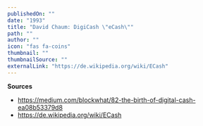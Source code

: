 ```yaml
---
publishedOn: ""
date: "1993"
title: "David Chaum: DigiCash \"eCash\""
path: ""
author: ""
icon: "fas fa-coins"
thumbnail: ""
thumbnailSource: ""
externalLink: "https://de.wikipedia.org/wiki/ECash"
---
```


**Sources**
- https://medium.com/blockwhat/82-the-birth-of-digital-cash-ea08b53379d8
- https://de.wikipedia.org/wiki/ECash